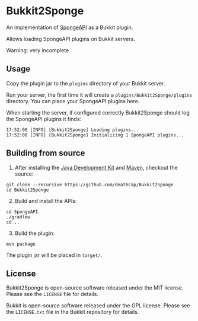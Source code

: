 Bukkit2Sponge
=============

An implementation of [SpongeAPI](https://github.com/SpongePowered/SpongeAPI) as a Bukkit plugin.

Allows loading SpongeAPI plugins on Bukkit servers.

Warning: very incomplete

Usage
-----

Copy the plugin jar to the `plugins` directory of your Bukkit server.

Run your server, the first time it will create a `plugins/Bukkit2Sponge/plugins` directory.
You can place your SpongeAPI plugins here.

When starting the server, if configured correctly Bukkit2Sponge should log the SpongeAPI plugins it finds:

```
17:52:00 [INFO] [Bukkit2Sponge] Loading plugins...
17:52:00 [INFO] [Bukkit2Sponge] Initializing 1 SpongeAPI plugins...
```

Building from source
--------------------

1.  After installing the
[Java Development Kit](http://oracle.com/technetwork/java/javase/downloads) and
[Maven](https://maven.apache.org), checkout the source:

```
git clone --recursive https://github.com/deathcap/Bukkit2Sponge
cd Bukkit2Sponge
```

2. Build and install the APIs:

```
cd SpongeAPI
./gradlew
cd ..
```

3. Build the plugin:

```
mvn package
```

The plugin jar will be placed in `target/`.


License
-------

Bukkit2Sponge is open-source software released under the MIT license. Please see
the `LICENSE` file for details.

Bukkit is open-source software released under the GPL license. Please see
the `LICENSE.txt` file in the Bukkit repository for details.

